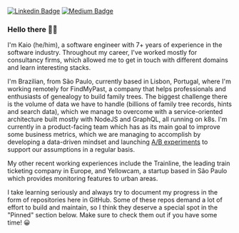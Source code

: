 [![Linkedin Badge](https://img.shields.io/badge/LinkedIn-0077B5?style=for-the-badge&logo=linkedin&logoColor=white)](https://www.linkedin.com/in/kaio-silveira/)
[![Medium Badge](https://img.shields.io/badge/Medium-12100E?style=for-the-badge&logo=medium&logoColor=white)](https://medium.com/@kaiosilveira)

### Hello there 👋🏽

I'm Kaio (he/him), a software engineer with 7+ years of experience in the software industry. Throughout my career, I've worked mostly for consultancy firms, which allowed me to get in touch with different domains and learn interesting stacks.

I'm Brazilian, from São Paulo, currently based in Lisbon, Portugal, where I'm working remotely for FindMyPast, a company that helps professionals and enthusiasts of genealogy to build family trees. The biggest challenge there is the volume of data we have to handle (billions of family tree records, hints and search data), which we manage to overcome with a service-oriented architecture built mostly with NodeJS and GraphQL, all running on k8s. I'm currently in a product-facing team which has as its main goal to improve some business metrics, which we are managing to accomplish by developing a data-driven mindset and launching [A/B experiments](https://github.com/kaiosilveira/ab-testing-web-app) to support our assumptions in a regular basis.

My other recent working experiences include the Trainline, the leading train ticketing company in Europe, and Yellowcam, a startup based in São Paulo which provides monitoring features to urban areas.

I take learning seriously and always try to document my progress in the form of repositories here in GitHub. Some of these repos demand a lot of effort to build and maintain, so I think they deserve a special spot in the "Pinned" section below. Make sure to check them out if you have some time! 😀
